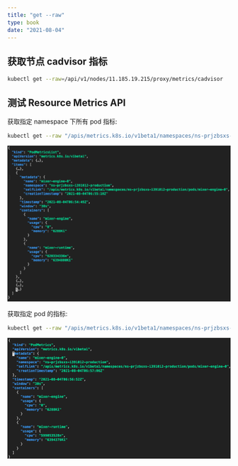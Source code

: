 ```yaml
---
title: "get --raw"
type: book
date: "2021-08-04"
---
```


## 获取节点 cadvisor 指标

```bash
kubectl get --raw=/api/v1/nodes/11.185.19.215/proxy/metrics/cadvisor
```

## 测试 Resource Metrics API

获取指定 namespace 下所有 pod 指标:

```bash
kubectl get --raw "/apis/metrics.k8s.io/v1beta1/namespaces/ns-prjzbsxs-1391012-production/pods/"
```

![](1.png)

获取指定 pod 的指标:

```bash
kubectl get --raw "/apis/metrics.k8s.io/v1beta1/namespaces/ns-prjzbsxs-1391012-production/pods/mixer-engine-0"
```

![](2.png)